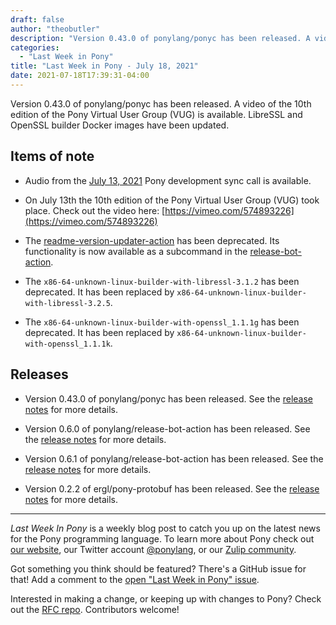 ```yaml
---
draft: false
author: "theobutler"
description: "Version 0.43.0 of ponylang/ponyc has been released. A video of the 10th edition of the Pony Virtual User Group (VUG) is available. LibreSSL and OpenSSL builder Docker images have been updated."
categories:
  - "Last Week in Pony"
title: "Last Week in Pony - July 18, 2021"
date: 2021-07-18T17:39:31-04:00
---
```


Version 0.43.0 of ponylang/ponyc has been released. A video of the 10th edition of the Pony Virtual User Group (VUG) is available. LibreSSL and OpenSSL builder Docker images have been updated.

<!-- more -->

## Items of note

- Audio from the [July 13, 2021](https://sync-recordings.ponylang.io/r/2021-07-13.m4a) Pony development sync call is available.

- On July 13th the 10th edition of the Pony Virtual User Group (VUG) took place. Check out the video here: [https://vimeo.com/574893226](https://vimeo.com/574893226)

- The [readme-version-updater-action](https://github.com/ponylang/readme-version-updater-action) has been deprecated. Its functionality is now available as a subcommand in the [release-bot-action](https://github.com/ponylang/release-bot-action).

- The `x86-64-unknown-linux-builder-with-libressl-3.1.2` has been deprecated. It has been replaced by `x86-64-unknown-linux-builder-with-libressl-3.2.5`.

- The `x86-64-unknown-linux-builder-with-openssl_1.1.1g` has been deprecated. It has been replaced by `x86-64-unknown-linux-builder-with-openssl_1.1.1k`.

## Releases

- Version 0.43.0 of ponylang/ponyc has been released.
See the [release notes](https://github.com/ponylang/ponyc/releases/tag/0.43.0) for more details.

- Version 0.6.0 of ponylang/release-bot-action has been released.
See the [release notes](https://github.com/ponylang/release-bot-action/releases/tag/0.6.0) for more details.

- Version 0.6.1 of ponylang/release-bot-action has been released.
See the [release notes](https://github.com/ponylang/release-bot-action/releases/tag/0.6.1) for more details.

- Version 0.2.2 of ergl/pony-protobuf has been released.
See the [release notes](https://github.com/ergl/pony-protobuf/releases/tag/0.2.2) for more details.

---

_Last Week In Pony_ is a weekly blog post to catch you up on the latest news for the Pony programming language. To learn more about Pony check out [our website](https://ponylang.io), our Twitter account [@ponylang](https://twitter.com/ponylang), or our [Zulip community](https://ponylang.zulipchat.com).

Got something you think should be featured? There's a GitHub issue for that! Add a comment to the [open "Last Week in Pony" issue](https://github.com/ponylang/ponylang.github.io/issues?q=is%3Aissue+is%3Aopen+label%3Alast-week-in-pony).

Interested in making a change, or keeping up with changes to Pony? Check out the [RFC repo](https://github.com/ponylang/rfcs). Contributors welcome!

